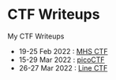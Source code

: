 # CTF Writeups

My CTF Writeups

- 19-25 Feb 2022 : [MHS CTF](MHSCTF2022/README.md)
- 15-29 Mar 2022 : [picoCTF](picoCTF2022/README.md)
- 26-27 Mar 2022 : [Line CTF](lineCTF/README.md)
